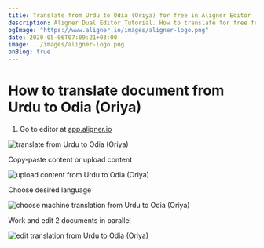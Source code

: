 ```yaml
---
title: Translate from Urdu to Odia (Oriya) for free in Aligner Editor
description: Aligner Dual Editor Tutorial. How to translate for free from Urdu to Odia (Oriya). Aligner is multilingual document management platform. 
ogImage: "https://www.aligner.io/images/aligner-logo.png"
date: 2020-05-06T07:09:21+03:00
image: ../images/aligner-logo.png
onBlog: true
---
```


# How to translate document from Urdu to Odia (Oriya)

1. Go to editor at [app.aligner.io](https://app.aligner.io "Aligner App web page")

![translate from Urdu to Odia (Oriya)](../aligner-blank-editor.png "translate from Urdu to Odia (Oriya)")

Copy-paste content or upload content

![upload content from Urdu to Odia (Oriya)](../aligner-uploaded-document.png "upload content from Urdu to Odia (Oriya)")

Choose desired language

![choose machine translation from Urdu to Odia (Oriya)](../aligner-language-dropdown.png "choose machine translation from Urdu to Odia (Oriya)")

Work and edit 2 documents in parallel

![edit translation from Urdu to Odia (Oriya)](../aligner-double-sitded-editor.png "edit translation from Urdu to Odia (Oriya)")


